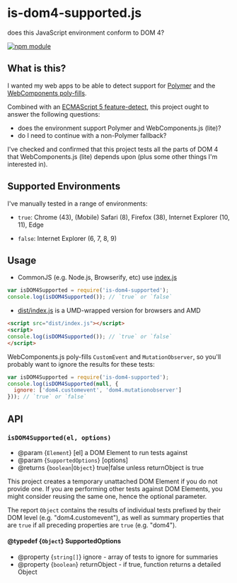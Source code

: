 # is-dom4-supported.js

does this JavaScript environment conform to DOM 4?

[![npm module](https://img.shields.io/npm/v/is-dom4-supported.svg)](https://www.npmjs.com/package/is-dom4-supported)


## What is this?

I wanted my web apps to be able to detect support for [Polymer](https://www.polymer-project.org/)
and the [WebComponents poly-fills](http://webcomponents.org/polyfills/).

Combined with an [ECMAScript 5 feature-detect](https://github.com/jokeyrhyme/is-es5-supported), this project
ought to answer the following questions:

- does the environment support Polymer and WebComponents.js (lite)?
- do I need to continue with a non-Polymer fallback?

I've checked and confirmed that this project tests all the parts of DOM 4 that
WebComponents.js (lite) depends upon (plus some other things I'm interested in).


## Supported Environments

I've manually tested in a range of environments:

- `true`: Chrome (43), (Mobile) Safari (8), Firefox (38), Internet Explorer
  (10, 11), Edge

- `false`: Internet Explorer (6, 7, 8, 9)


## Usage

- CommonJS (e.g. Node.js, Browserify, etc) use [index.js](index.js)

```javascript
var isDOM4Supported = require('is-dom4-supported');
console.log(isDOM4Supported()); // `true` or `false`
```

- [dist/index.js](dist/index.js) is a UMD-wrapped version for browsers and AMD

```html
<script src="dist/index.js"></script>
<script>
console.log(isDOM4Supported()); // `true` or `false`
</script>
```

WebComponents.js poly-fills `CustomEvent` and `MutationObserver`, so you'll
probably want to ignore the results for these tests:

```javascript
var isDOM4Supported = require('is-dom4-supported');
console.log(isDOM4Supported(null, {
  ignore: ['dom4.customevent', 'dom4.mutationobserver']
})); // `true` or `false`
```


## API

### `isDOM4Supported(el, options)`

- @param {`Element`} [el] a DOM Element to run tests against
- @param {`SupportedOptions`} [options]
- @returns {`boolean`|`Object`} true|false unless returnObject is true

This project creates a temporary unattached DOM Element if you do not provide one.
If you are performing other tests against DOM Elements,
you might consider reusing the same one, hence the optional parameter.

The report `Object` contains the results of individual tests prefixed by their DOM level (e.g. "dom4.customevent"),
as well as summary properties that are `true` if all preceding properties are `true` (e.g. "dom4").

#### @typedef {`Object`} SupportedOptions

- @property {`string[]`} ignore - array of tests to ignore for summaries
- @property {`boolean`} returnObject - if true, function returns a detailed Object
